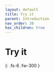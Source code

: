 ```yaml
---
layout: default
title: Try it
parent: Introduction
nav_order: 30
has_children: true
---
```


# Try it
{: .fs-6 .fw-300 }
